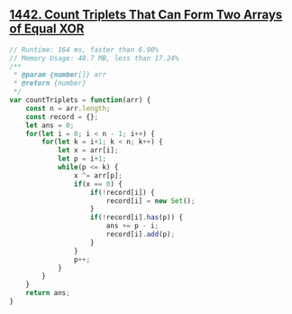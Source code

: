 ## [1442. Count Triplets That Can Form Two Arrays of Equal XOR](https://leetcode.com/problems/count-triplets-that-can-form-two-arrays-of-equal-xor/)
```javascript
// Runtime: 164 ms, faster than 6.90%
// Memory Usage: 40.7 MB, less than 17.24%
/**
 * @param {number[]} arr
 * @return {number}
 */
var countTriplets = function(arr) {
    const n = arr.length;
    const record = {};
    let ans = 0;
    for(let i = 0; i < n - 1; i++) {
        for(let k = i+1; k < n; k++) {
            let x = arr[i];
            let p = i+1;
            while(p <= k) {
                x ^= arr[p];
                if(x == 0) {
                    if(!record[i]) {
                        record[i] = new Set();
                    }
                    if(!record[i].has(p)) {
                        ans += p - i;
                        record[i].add(p);
                    }
                }
                p++;
            }
        }
    }
    return ans;
}
```
